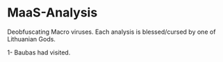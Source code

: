 # MaaS-Analysis
Deobfuscating Macro viruses. Each analysis is blessed/cursed by one of Lithuanian Gods.


1- Baubas had visited.
